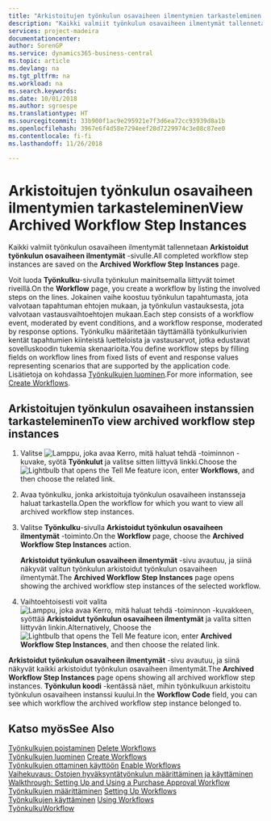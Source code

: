 ```yaml
---
title: "Arkistoitujen työnkulun osavaiheen ilmentymien tarkasteleminen | Microsoft Docs"
description: "Kaikki valmiit työnkulun osavaiheen ilmentymät tallennetaan **Arkistoidut työnkulun osavaiheen ilmentymät** -sivulle."
services: project-madeira
documentationcenter: 
author: SorenGP
ms.service: dynamics365-business-central
ms.topic: article
ms.devlang: na
ms.tgt_pltfrm: na
ms.workload: na
ms.search.keywords: 
ms.date: 10/01/2018
ms.author: sgroespe
ms.translationtype: HT
ms.sourcegitcommit: 33b900f1ac9e295921e7f3d6ea72cc93939d8a1b
ms.openlocfilehash: 3967e6f4d58e7294eef28d7229974c3e08c87ee0
ms.contentlocale: fi-fi
ms.lasthandoff: 11/26/2018

---
```

# <a name="view-archived-workflow-step-instances"></a><span data-ttu-id="5c531-103">Arkistoitujen työnkulun osavaiheen ilmentymien tarkasteleminen</span><span class="sxs-lookup"><span data-stu-id="5c531-103">View Archived Workflow Step Instances</span></span>
<span data-ttu-id="5c531-104">Kaikki valmiit työnkulun osavaiheen ilmentymät tallennetaan **Arkistoidut työnkulun osavaiheen ilmentymät** -sivulle.</span><span class="sxs-lookup"><span data-stu-id="5c531-104">All completed workflow step instances are saved on the **Archived Workflow Step Instances** page.</span></span>  

 <span data-ttu-id="5c531-105">Voit luoda **Työnkulku**-sivulla työnkulun mainitsemalla liittyvät toimet riveillä.</span><span class="sxs-lookup"><span data-stu-id="5c531-105">On the **Workflow** page, you create a workflow by listing the involved steps on the lines.</span></span> <span data-ttu-id="5c531-106">Jokainen vaihe koostuu työnkulun tapahtumasta, jota valvotaan tapahtuman ehtojen mukaan, ja työnkulun vastauksesta, jota valvotaan vastausvaihtoehtojen mukaan.</span><span class="sxs-lookup"><span data-stu-id="5c531-106">Each step consists of a workflow event, moderated by event conditions, and a workflow response, moderated by response options.</span></span> <span data-ttu-id="5c531-107">Työnkulku määritetään täyttämällä työnkulkurivien kentät tapahtumien kiinteistä luetteloista ja vastausarvot, jotka edustavat sovelluskoodin tukemia skenaarioita.</span><span class="sxs-lookup"><span data-stu-id="5c531-107">You define workflow steps by filling fields on workflow lines from fixed lists of event and response values representing scenarios that are supported by the application code.</span></span> <span data-ttu-id="5c531-108">Lisätietoja on kohdassa [Työnkulkujen luominen](across-how-to-create-workflows.md).</span><span class="sxs-lookup"><span data-stu-id="5c531-108">For more information, see [Create Workflows](across-how-to-create-workflows.md).</span></span>  

## <a name="to-view-archived-workflow-step-instances"></a><span data-ttu-id="5c531-109">Arkistoitujen työnkulun osavaiheen instanssien tarkasteleminen</span><span class="sxs-lookup"><span data-stu-id="5c531-109">To view archived workflow step instances</span></span>  
1.  <span data-ttu-id="5c531-110">Valitse ![Lamppu, joka avaa Kerro, mitä haluat tehdä -toiminnon](media/ui-search/search_small.png "Kerro, mitä haluat tehdä") -kuvake, syötä **Työnkulut** ja valitse sitten liittyvä linkki.</span><span class="sxs-lookup"><span data-stu-id="5c531-110">Choose the ![Lightbulb that opens the Tell Me feature](media/ui-search/search_small.png "Tell me what you want to do") icon, enter **Workflows**, and then choose the related link.</span></span>  
2.  <span data-ttu-id="5c531-111">Avaa työnkulku, jonka arkistoituja työnkulun osavaiheen instansseja haluat tarkastella.</span><span class="sxs-lookup"><span data-stu-id="5c531-111">Open the workflow for which you want to view all archived workflow step instances.</span></span>  
3.  <span data-ttu-id="5c531-112">Valitse **Työnkulku**-sivulla **Arkistoidut työnkulun osavaiheen ilmentymät** -toiminto.</span><span class="sxs-lookup"><span data-stu-id="5c531-112">On the **Workflow** page, choose the **Archived Workflow Step Instances** action.</span></span>  

    <span data-ttu-id="5c531-113">**Arkistoidut työnkulun osavaiheen ilmentymät** -sivu avautuu, ja siinä näkyvät valitun työnkulun arkistoidut työnkulun osavaiheen ilmentymät.</span><span class="sxs-lookup"><span data-stu-id="5c531-113">The **Archived Workflow Step Instances** page opens showing the archived workflow step instances of the selected workflow.</span></span>  
4.  <span data-ttu-id="5c531-114">Vaihtoehtoisesti voit valita ![Lamppu, joka avaa Kerro, mitä haluat tehdä -toiminnon](media/ui-search/search_small.png "Kerro, mitä haluat tehdä") -kuvakkeen, syöttää **Arkistoidut työnkulun osavaiheen ilmentymät** ja valita sitten liittyvän linkin.</span><span class="sxs-lookup"><span data-stu-id="5c531-114">Alternatively, Choose the ![Lightbulb that opens the Tell Me feature](media/ui-search/search_small.png "Tell me what you want to do") icon, enter **Archived Workflow Step Instances**, and then choose the related link.</span></span>  

<span data-ttu-id="5c531-115">**Arkistoidut työnkulun osavaiheen ilmentymät** -sivu avautuu, ja siinä näkyvät kaikki arkistoidut työnkulun osavaiheen ilmentymät.</span><span class="sxs-lookup"><span data-stu-id="5c531-115">The **Archived Workflow Step Instances** page opens showing all archived workflow step instances.</span></span> <span data-ttu-id="5c531-116">**Työnkulun koodi** -kentässä näet, mihin työnkulkuun arkistoitu työnkulun osavaiheen instanssi kuului.</span><span class="sxs-lookup"><span data-stu-id="5c531-116">In the **Workflow Code** field, you can see which workflow the archived workflow step instance belonged to.</span></span>  

## <a name="see-also"></a><span data-ttu-id="5c531-117">Katso myös</span><span class="sxs-lookup"><span data-stu-id="5c531-117">See Also</span></span>  
 <span data-ttu-id="5c531-118">[Työnkulkujen poistaminen](across-how-to-delete-workflows.md) </span><span class="sxs-lookup"><span data-stu-id="5c531-118">[Delete Workflows](across-how-to-delete-workflows.md) </span></span>  
 <span data-ttu-id="5c531-119">[Työnkulkujen luominen](across-how-to-create-workflows.md) </span><span class="sxs-lookup"><span data-stu-id="5c531-119">[Create Workflows](across-how-to-create-workflows.md) </span></span>  
 <span data-ttu-id="5c531-120">[Työnkulkujen ottaminen käyttöön](across-how-to-enable-workflows.md) </span><span class="sxs-lookup"><span data-stu-id="5c531-120">[Enable Workflows](across-how-to-enable-workflows.md) </span></span>  
 <span data-ttu-id="5c531-121">[Vaihekuvaus: Ostojen hyväksyntätyönkulun määrittäminen ja käyttäminen](walkthrough-setting-up-and-using-a-purchase-approval-workflow.md) </span><span class="sxs-lookup"><span data-stu-id="5c531-121">[Walkthrough: Setting Up and Using a Purchase Approval Workflow](walkthrough-setting-up-and-using-a-purchase-approval-workflow.md) </span></span>  
 <span data-ttu-id="5c531-122">[Työnkulkujen määrittäminen](across-set-up-workflows.md) </span><span class="sxs-lookup"><span data-stu-id="5c531-122">[Setting Up Workflows](across-set-up-workflows.md) </span></span>  
 <span data-ttu-id="5c531-123">[Työnkulkujen käyttäminen](across-use-workflows.md) </span><span class="sxs-lookup"><span data-stu-id="5c531-123">[Using Workflows](across-use-workflows.md) </span></span>  
 [<span data-ttu-id="5c531-124">Työnkulku</span><span class="sxs-lookup"><span data-stu-id="5c531-124">Workflow</span></span>](across-workflow.md)

